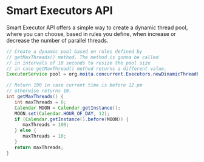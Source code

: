 Smart Executors API
====================

Smart Executor API offers a simple way to create a dynamic thread pool, where you can choose, based in rules you define, when increase or decrease the number of parallel threads.

```Java
// Create a dynamic pool based on rules defined by
// getMaxThreads() method. The method is gonna be called
// in intervals of 10 seconds to resize the pool size 
// in case getMaxThread() method returns a different value.
ExecutorService pool = org.moita.concurrent.Executors.newDinamicThreadPool(() -> getMaxThreads(), 10);

// Return 100 in case current time is before 12.pm
// otherwise returns 10.
int getMaxThreads() {
   int maxThreads = 0;
   Calendar MOON = Calendar.getInstance();
   MOON.set(Calendar.HOUR_OF_DAY, 12);
   if (Calendar.getInstance().before(MOON)) {
      maxThreads = 100;
   } else {
      maxThreads = 10;
   }
   return maxThreads;
}
```
